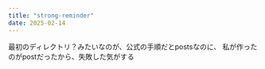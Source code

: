 ```yaml
---
title: "strong-reminder"
date: 2025-02-14
---
```

 最初のディレクトリ？みたいなのが、公式の手順だとpostsなのに、
 私が作ったのがpostだったから、失敗した気がする
